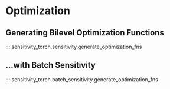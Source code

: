 # Optimization

## Generating Bilevel Optimization Functions

::: sensitivity_torch.sensitivity.generate_optimization_fns

## ...with Batch Sensitivity

::: sensitivity_torch.batch_sensitivity.generate_optimization_fns
